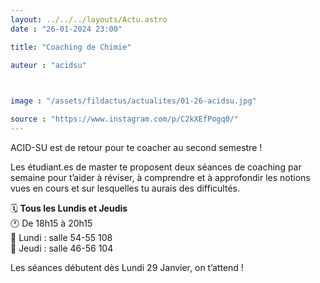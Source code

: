 ```yaml
---
layout: ../../../layouts/Actu.astro
date : "26-01-2024 23:00"

title: "Coaching de Chimie"

auteur : "acidsu"

 

image : "/assets/fildactus/actualites/01-26-acidsu.jpg"

source : "https://www.instagram.com/p/C2kXEfPogq0/"
---
```


ACID-SU est de retour pour te coacher au second semestre !

Les étudiant.es de master te proposent deux séances de coaching par semaine pour t’aider à réviser, à comprendre et à approfondir les notions vues en cours et sur lesquelles tu aurais des difficultés.

🗓️ __Tous les Lundis et Jeudis__  
🕐 De 18h15 à 20h15  
📍 Lundi : salle 54-55 108  
📍 Jeudi : salle 46-56 104

Les séances débutent dès Lundi 29 Janvier, on t’attend !